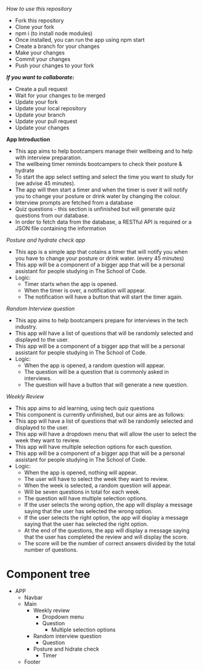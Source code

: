 *How to use this repository*
- Fork this repository
- Clone your fork
- npm i (to install node modules)
- Once installed, you can run the app using npm start 
- Create a branch for your changes
- Make your changes
- Commit your changes
- Push your changes to your fork

***If you want to collaborate:***
- Create a pull request
- Wait for your changes to be merged
- Update your fork
- Update your local repository
- Update your branch
- Update your pull request
- Update your changes


**App Introduction**

- This app aims to help bootcampers manage their wellbeing and to help with interview preparation.
- The wellbeing timer reminds bootcampers to check their posture & hydrate
- To start the app select setting and select the time you want to study for (we advise 45 minutes).
- The app will then start a timer and when the timer is over it will notify you to change your posture or drink water by changing the colour.
- Interview prompts are fetched from a database
- Quiz questions - this section is unfinished but will generate quiz questions from our database.
- In order to fetch data from the database, a RESTful API is required or a JSON file containing the information

_Posture and hydrate check app_

- This app is a simple app that cotains a timer that will notify you when you have to change your posture or drink water. (every 45 minutes)
- This app will be a component of a bigger app that will be a personal assistant for people studying in The School of Code.
- Logic:
  - Timer starts when the app is opened.
  - When the timer is over, a notification will appear.
  - The notification will have a button that will start the timer again.

_Random Interview question_

- This app aims to help bootcampers prepare for interviews in the tech industry.
- This app will have a list of questions that will be randomly selected and displayed to the user.
- This app will be a component of a bigger app that will be a personal assistant for people studying in The School of Code.
- Logic:
  - When the app is opened, a random question will appear.
  - The question will be a question that is commonly asked in interviews.
  - The question will have a button that will generate a new question.

_Weekly Review_

- This app aims to aid learning, using tech quiz questions
- This component is currently unfinished, but our aims are as follows:
- This app will have a list of questions that will be randomly selected and displayed to the user.
- This app will have a dropdown menu that will allow the user to select the week they want to review.
- This app will have multiple selection options for each question.
- This app will be a component of a bigger app that will be a personal assistant for people studying in The School of Code.
- Logic:
  - When the app is opened, nothing will appear.
  - The user will have to select the week they want to review.
  - When the week is selected, a random question will appear.
  - Will be seven questions in total for each week.
  - The question will have multiple selection options.
  - If the user selects the wrong option, the app will display a message saying that the user has selected the wrong option.
  - If the user selects the right option, the app will display a message saying that the user has selected the right option.
  - At the end of the questions, the app will display a message saying that the user has completed the review and will display the score.
  - The score will be the number of correct answers divided by the total number of questions.


# Component tree

- APP
  - Navbar
  - Main
    - Weekly review
      - Dropdown menu
      - Question
        - Multiple selection options
    - Random interview question
      - Question
    - Posture and hidrate check
      - Timer
  - Footer


